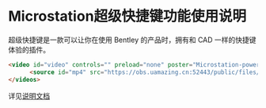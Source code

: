 # Microstation超级快捷键功能使用说明

超级快捷键是一款可以让你在使用 Bentley 的产品时，拥有和 CAD 一样的快捷键体验的插件。

```html
<video id="video" controls="" preload="none" poster="Microstation-powershortcut">
      <source id="mp4" src="https://obs.uamazing.cn:52443/public/files/video/Microstation-powershortcut.mp4" type="video/mp4">
</videos>
```

详见[说明文档](https://galens.uamazing.cn/posts/2021/192XQSC.html)